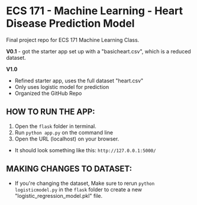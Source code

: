 # ECS 171 - Machine Learning -  Heart Disease Prediction Model
Final project repo for ECS 171 Machine Learning Class.

**V0.1** - got the starter app set up with a "basicheart.csv", which is a reduced dataset.

**V1.0** 
- Refined starter app, uses the full dataset "heart.csv"
- Only uses logistic model for prediction
- Organized the GitHub Repo

## HOW TO RUN THE APP:
1) Open the ``flask`` folder in terminal.
2) Run ``python app.py`` on the command line
3) Open the URL (localhost) on your browser.
- It should look something like this: ``http://127.0.0.1:5000/``

## MAKING CHANGES TO DATASET:
- If you're changing the dataset, Make sure to rerun ``python logisticmodel.py`` in the ``flask`` folder to create a new "logistic_regression_model.pkl" file.

